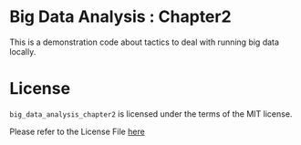 # Big Data Analysis : Chapter2

This is a demonstration code about tactics to deal with running big data locally.

# License
`big_data_analysis_chapter2` is licensed under the terms of the MIT license.

Please refer to the License File [here](https://github.com/Suraporn/big_data_analysis_chapter2/blob/main/LICENSE)